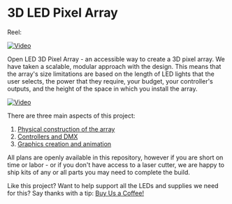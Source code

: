 # 3D LED Pixel Array

Reel:

[![Video](https://lh3.googleusercontent.com/pw/AP1GczN6TZwpuw43zXhntYMreh0XcYbknOz970ge7hZ0IHiM2u64mFnPFL1NeIAnnGTWjXDXNETMLhJ56Uum9wFvfWlFXcn0-CH1bBhb7bZwEYqIbcC2L-IiUGz9bC9xDrxweb3u8ahzEBfsAjagpWwestb8mA=w1900-h1063-s-no-gm?authuser=0)](https://vimeo.com/929206751)

Open LED 3D Pixel Array - an accessible way to create a 3D pixel array. We have taken a scalable, modular approach with the design. This means that the array's size limitations are based on the length of LED lights that the user selects, the power that they require, your budget, your controller's outputs, and the height of the space in which you install the array. 

[![Video](https://lh3.googleusercontent.com/pw/AP1GczMePpHNxaC65DAdghEDF-s4h9G1tV5pRHBBAXmmiWESrkQp6w9WsVxV2PpxtOvIkL-MlxjSv_IMMSKzYZKFyssS9OPL2YkIoY0fcW9GPA66AV1cwYzceesSw0oSEkdQw7FZcPkpY5S4fhFrBvmhXiShSQ=w1039-h739-s-no-gm?authuser=0)](https://vimeo.com/929125024)


There are three main aspects of this project:
1. [Physical construction of the array](https://github.com/IttyBittyArtist/led_pixel_array/wiki/LED-Array-Construction) 
2. [Controllers and DMX](https://github.com/IttyBittyArtist/led_pixel_array/wiki/Controlling-LEDs-with-DMX)
3. [Graphics creation and animation]()

All plans are openly available in this repository, however if you are short on time or labor - or if you don't have access to a laser cutter, we are happy to ship kits of any or all parts you may need to complete the build. 





Like this project? Want to help support all the LEDs and supplies we need for this?
Say thanks with a tip:
[Buy Us a Coffee!](https://www.buymeacoffee.com/lt92tjjk1x)
